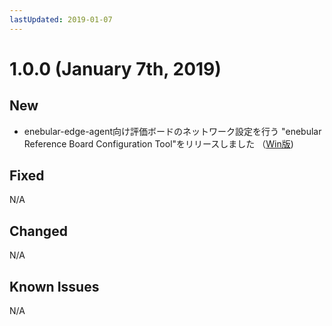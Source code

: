 ```yaml
---
lastUpdated: 2019-01-07
---
```


# 1.0.0 (January 7th, 2019)

## New

- enebular-edge-agent向け評価ボードのネットワーク設定を行う "enebular Reference Board Configuration Tool"をリリースしました （[Win版](https://download.enebular.com/eRB-Config-Tool/eRBConfigTool.msi))

## Fixed

N/A

## Changed

N/A

## Known Issues

N/A